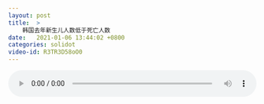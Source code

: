 ```yaml
---
layout: post
title:  >
    韩国去年新生儿人数低于死亡人数
date:   2021-01-06 13:44:02 +0800
categories: solidot
video-id: R3TR3D58oO0
---
```


<audio src="/assets/2f8beb5f1f1e8366d8371435559ea3c1.mp3" style="width: 100%;" controls></audio>

